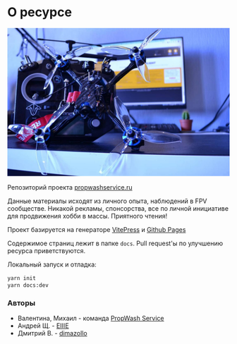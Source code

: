# О ресурсе

![](docs/assets/hero-bg.jpg)

Репозиторий проекта [propwashservice.ru](http://propwashservice.ru)

Данные материалы исходят из личного опыта, наблюдений в FPV сообществе. Никакой рекламы, спонсорства, все по личной инициативе для продвижения хобби в массы. Приятного чтения!

Проект базируется на генераторе [VitePress](https://vitepress.vuejs.org) и [Github Pages](https://pages.github.com/)

Содержимое страниц лежит в папке `docs`. Pull request'ы по улучшению ресурса приветствуются.

Локальный запуск и отладка:

```shell
yarn init
yarn docs:dev
```

### Авторы

- Валентина, Михаил - команда [PropWash Service](https://github.com/ikherty)
- Андрей Щ. - [EIIIE](https://github.com/EIIIE)
- Дмитрий В. - [dimazollo](https://github.com/dimazollo)
